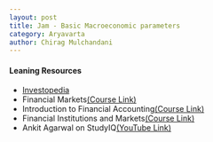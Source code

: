```yaml
---
layout: post
title: Jam - Basic Macroeconomic parameters
category: Aryavarta
author: Chirag Mulchandani
---
```


#### Leaning Resources
- [Investopedia](https://www.investopedia.com/)
- Financial Markets[(Course Link)](https://www.coursera.org/learn/financial-markets-global?)
- Introduction to Financial Accounting[(Course Link)](https://www.coursera.org/learn/wharton-accounting?)
- Financial Institutions and Markets[(Course Link)](https://onlinecourses.nptel.ac.in/noc20_mg10/preview)
- Ankit Agarwal on StudyIQ[(YouTube Link)](https://www.youtube.com/playlist?list=PL2TgM-3jib3kIQTg3U_tRHub7mEqLMy8z)
